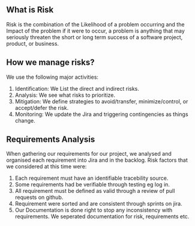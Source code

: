 ## What is Risk
Risk is the combination of the Likelihood of a problem occurring and the Impact of the problem if it were to occur, a problem is anything that may seriously threaten the short or long term success of a software project, product, or business.

## How we manage risks?
We use the following major activities:

1. Identification: We List the direct and indirect risks.
2. Analysis: We see what risks to prioritize.
3. Mitigation: We define strategies to avoid/transfer, minimize/control, or accept/defer the risk.
4. Monitoring: We update the Jira and triggering contingencies as things change.

## Requirements Analysis
When gathering our requirements for our project, we analysed and organised each requirement into Jira and in the backlog. Risk factors that we considered at this time were:

1. Each requirement must have an identifiable tracebility source.
2. Some requirements had be verifiable through testing eg log in.
3. All requirement must be defined as valid through a review of pull requests on github.
4. Requirement were sorted and are consistent through sprints on jira.
5. Our Documentation is done right to stop any inconsistency with requirements. We seperated documentation for risk, requirements etc.